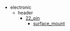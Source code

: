 * electronic
  * header
    * [22_pin](electronic/header/22_pin)
      * [surface_mount](electronic/header/22_pin/surface_mount)
